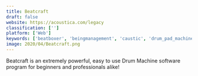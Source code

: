 ```yaml
---
title: Beatcraft
draft: false 
website: https://acoustica.com/legacy
classification: ['']
platform: ['Web']
keywords: ['beatboxer', 'beingmanagement', 'caustic', 'drum_pad_machine', 'drumthrash', 'fl_studio', 'html-909', 'html5_drum_machine', 'hammerhead', 'hydrogen', 'lmms', 'lil_drum_machine', 'nqi_orchestra', 'nodebeat', 'rhythm_studio', 'splice_beat_maker', 'workotter', 'bleep_box', 'drumbit', 'imaschine', 'io-808', 'keezy']
image: 2020/04/Beatcraft.png
---
```

Beatcraft is an extremely powerful, easy to use Drum Machine software program for beginners and professionals alike!